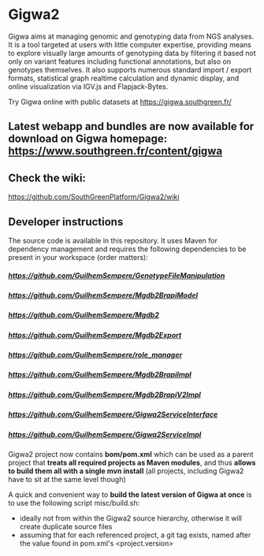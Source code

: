 # Gigwa2

Gigwa aims at managing genomic and genotyping data from NGS analyses. It is a tool targeted at users with little computer expertise, providing means to explore visually large amounts of genotyping data by filtering it based not only on variant features including functional annotations, but also on genotypes themselves. It also supports numerous standard import / export formats, statistical graph realtime calculation and dynamic display, and online visualization via IGV.js and Flapjack-Bytes.

Try Gigwa online with public datasets at https://gigwa.southgreen.fr/

## Latest webapp and bundles are now available for download on Gigwa homepage: https://www.southgreen.fr/content/gigwa

## Check the wiki:
https://github.com/SouthGreenPlatform/Gigwa2/wiki

## Developer instructions

The source code is available in this repository. It uses Maven for dependency management and requires the following dependencies to be present in your workspace (order matters):

##### https://github.com/GuilhemSempere/GenotypeFileManipulation
##### https://github.com/GuilhemSempere/Mgdb2BrapiModel
##### https://github.com/GuilhemSempere/Mgdb2
##### https://github.com/GuilhemSempere/Mgdb2Export
##### https://github.com/GuilhemSempere/role_manager
##### https://github.com/GuilhemSempere/Mgdb2BrapiImpl
##### https://github.com/GuilhemSempere/Mgdb2BrapiV2Impl
##### https://github.com/GuilhemSempere/Gigwa2ServiceInterface
##### https://github.com/GuilhemSempere/Gigwa2ServiceImpl

Gigwa2 project now contains **bom/pom.xml** which can be used as a parent project that **treats all required projects as Maven modules**, and thus **allows to build them all with a single mvn install** (all projects, including Gigwa2 have to sit at the same level though)

A quick and convenient way to **build the latest version of Gigwa at once** is to use the following script misc/build.sh:
- ideally not from within the Gigwa2 source hierarchy, otherwise it will create duplicate source files
- assuming that for each referenced project, a git tag exists, named after the value found in pom.xml's <project.version>
